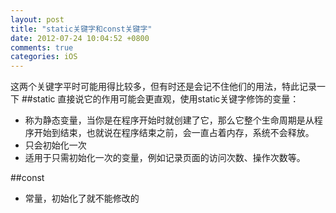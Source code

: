 ```yaml
---
layout: post
title: "static关键字和const关键字"
date: 2012-07-24 10:04:52 +0800
comments: true
categories: iOS
---
```

这两个关键字平时可能用得比较多，但有时还是会记不住他们的用法，特此记录一下
##static
直接说它的作用可能会更直观，使用static关键字修饰的变量：

* 称为静态变量，当你是在程序开始时就创建了它，那么它整个生命周期是从程序开始到结束，也就说在程序结束之前，会一直占着内存，系统不会释放。
* 只会初始化一次
* 适用于只需初始化一次的变量，例如记录页面的访问次数、操作次数等。
 

##const
* 常量，初始化了就不能修改的